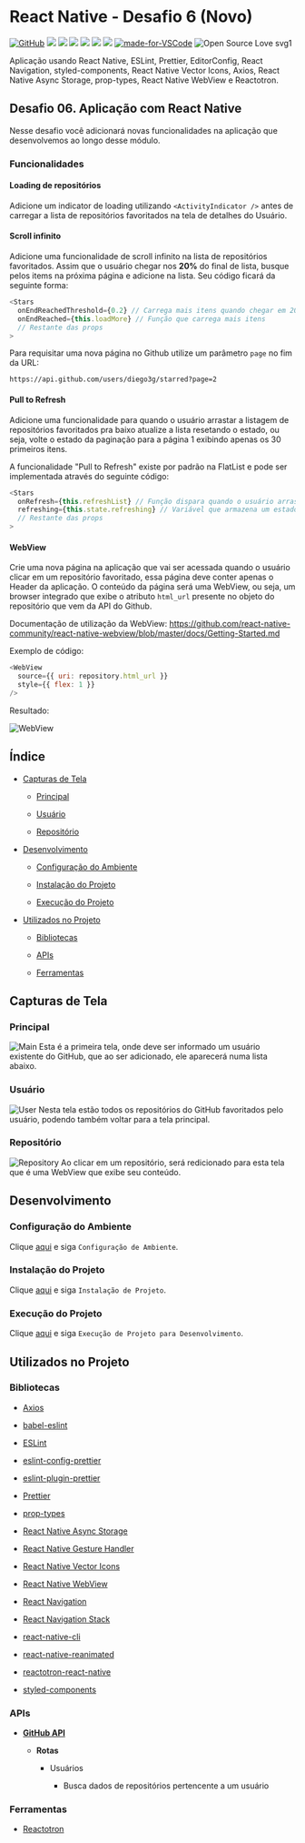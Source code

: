 # React Native - Desafio 6 (Novo)

[![GitHub](https://img.shields.io/github/license/mashape/apistatus.svg)](https://github.com/osvaldokalvaitir/react-native-desafio6-novo/blob/master/LICENSE)
![](https://img.shields.io/github/package-json/v/osvaldokalvaitir/react-native-desafio6-novo.svg)
![](https://img.shields.io/github/last-commit/osvaldokalvaitir/react-native-desafio6-novo.svg?color=red)
![](https://img.shields.io/github/languages/top/osvaldokalvaitir/react-native-desafio6-novo.svg?color=yellow)
![](https://img.shields.io/github/languages/count/osvaldokalvaitir/react-native-desafio6-novo.svg?color=lightgrey)
![](https://img.shields.io/github/languages/code-size/osvaldokalvaitir/react-native-desafio6-novo.svg)
![](https://img.shields.io/github/repo-size/osvaldokalvaitir/react-native-desafio6-novo.svg?color=blueviolet)
[![made-for-VSCode](https://img.shields.io/badge/Made%20for-VSCode-1f425f.svg)](https://code.visualstudio.com/)
![Open Source Love svg1](https://badges.frapsoft.com/os/v1/open-source.svg?v=103)

Aplicação usando React Native, ESLint, Prettier, EditorConfig, React Navigation, styled-components, React Native Vector Icons, Axios, React Native Async Storage, prop-types, React Native WebView e Reactotron.

## Desafio 06. Aplicação com React Native

Nesse desafio você adicionará novas funcionalidades na aplicação que desenvolvemos ao longo desse módulo.

### Funcionalidades

#### Loading de repositórios

Adicione um indicator de loading utilizando `<ActivityIndicator />` antes de carregar a lista de repositórios favoritados na tela de detalhes do Usuário.

#### Scroll infinito

Adicione uma funcionalidade de scroll infinito na lista de repositórios favoritados. Assim que o usuário chegar nos **20%** do final de lista, busque pelos items na próxima página e adicione na lista. Seu código ficará da seguinte forma:

```js
<Stars
  onEndReachedThreshold={0.2} // Carrega mais itens quando chegar em 20% do fim
  onEndReached={this.loadMore} // Função que carrega mais itens
  // Restante das props
>
```

Para requisitar uma nova página no Github utilize um parâmetro `page` no fim da URL:

```
https://api.github.com/users/diego3g/starred?page=2
```

#### Pull to Refresh

Adicione uma funcionalidade para quando o usuário arrastar a listagem de repositórios favoritados pra baixo atualize a lista resetando o estado, ou seja, volte o estado da paginação para a página 1 exibindo apenas os 30 primeiros itens.

A funcionalidade "Pull to Refresh" existe por padrão na FlatList e pode ser implementada através do seguinte código:

```js
<Stars
  onRefresh={this.refreshList} // Função dispara quando o usuário arrasta a lista pra baixo
  refreshing={this.state.refreshing} // Variável que armazena um estado true/false que representa se a lista está atualizando
  // Restante das props
>
```

#### WebView

Crie uma nova página na aplicação que vai ser acessada quando o usuário clicar em um repositório favoritado, essa página deve conter apenas o Header da aplicação. O conteúdo da página será uma WebView, ou seja, um browser integrado que exibe o atributo `html_url` presente no objeto do repositório que vem da API do Github.

Documentação de utilização da WebView: https://github.com/react-native-community/react-native-webview/blob/master/docs/Getting-Started.md

Exemplo de código:

```js
<WebView
  source={{ uri: repository.html_url }}
  style={{ flex: 1 }}
/>
```

Resultado:

![WebView](/.github/assets/exemplo-web-view.png)


## Índice

- [Capturas de Tela](#capturas-de-tela)

  - [Principal](#principal)

  - [Usuário](#usuário)

  - [Repositório](#repositório)

- [Desenvolvimento](#desenvolvimento)

  - [Configuração do Ambiente](#configuração-do-ambiente)

  - [Instalação do Projeto](#instalação-do-projeto)

  - [Execução do Projeto](#execução-do-projeto)

- [Utilizados no Projeto](#utilizados-no-projeto)

  - [Bibliotecas](#bibliotecas)

  - [APIs](#apis)

  - [Ferramentas](#ferramentas)

## Capturas de Tela

### Principal

![Main](/.github/assets/main.png)
Esta é a primeira tela, onde deve ser informado um usuário existente do GitHub, que ao ser adicionado, ele aparecerá numa lista abaixo.

### Usuário

![User](/.github/assets/user.png)
Nesta tela estão todos os repositórios do GitHub favoritados pelo usuário, podendo também voltar para a tela principal.

### Repositório

![Repository](/.github/assets/repository.png)
Ao clicar em um repositório, será redicionado para esta tela que é uma WebView que exibe seu conteúdo.

## Desenvolvimento

### Configuração do Ambiente

Clique [aqui](https://github.com/osvaldokalvaitir/projects-settings/blob/master/README.md) e siga `Configuração de Ambiente`.

### Instalação do Projeto

Clique [aqui](https://github.com/osvaldokalvaitir/projects-settings/blob/master/nodejs/nodejs.md) e siga `Instalação de Projeto`.

### Execução do Projeto

Clique [aqui](https://github.com/osvaldokalvaitir/projects-settings/blob/master/nodejs/libs/react-native-cli.md) e siga `Execução de Projeto para Desenvolvimento`.

## Utilizados no Projeto

### Bibliotecas

- [Axios](https://github.com/osvaldokalvaitir/projects-settings/blob/master/nodejs/libs/axios.md)

- [babel-eslint](https://github.com/osvaldokalvaitir/projects-settings/blob/master/nodejs/libs/babel-eslint.md)

- [ESLint](https://github.com/osvaldokalvaitir/projects-settings/blob/master/nodejs/libs/eslint.md)

- [eslint-config-prettier](https://github.com/osvaldokalvaitir/projects-settings/blob/master/nodejs/libs/eslint-config-prettier.md)

- [eslint-plugin-prettier](https://github.com/osvaldokalvaitir/projects-settings/blob/master/nodejs/libs/eslint-plugin-prettier.md)

- [Prettier](https://github.com/osvaldokalvaitir/projects-settings/blob/master/nodejs/libs/prettier.md)

- [prop-types](https://github.com/osvaldokalvaitir/projects-settings/blob/master/nodejs/libs/prop-types.md)

- [React Native Async Storage](https://github.com/osvaldokalvaitir/projects-settings/blob/master/nodejs/libs/@react-native-community-async-storage.md)

- [React Native Gesture Handler](https://github.com/osvaldokalvaitir/projects-settings/blob/master/nodejs/libs/react-native-gesture-handler.md)

- [React Native Vector Icons](https://github.com/osvaldokalvaitir/projects-settings/blob/master/nodejs/libs/react-native-vector-icons.md)

- [React Native WebView](https://github.com/osvaldokalvaitir/projects-settings/blob/master/nodejs/libs/react-native-webview.md)

- [React Navigation](https://github.com/osvaldokalvaitir/projects-settings/blob/master/nodejs/libs/react-navigation.md)

- [React Navigation Stack](https://github.com/osvaldokalvaitir/projects-settings/blob/master/nodejs/libs/react-navigation-stack.md)

- [react-native-cli](https://github.com/osvaldokalvaitir/projects-settings/blob/master/nodejs/libs/react-native-cli.md)

- [react-native-reanimated](https://github.com/osvaldokalvaitir/projects-settings/blob/master/nodejs/libs/react-native-reanimated.md)

- [reactotron-react-native](https://github.com/osvaldokalvaitir/projects-settings/blob/master/nodejs/libs/reactotron-react-native.md)

- [styled-components](https://github.com/osvaldokalvaitir/projects-settings/blob/master/nodejs/libs/styled-components.md)

### APIs

- **[GitHub API](https://github.com/osvaldokalvaitir/projects-settings/blob/master/api/github-api.md)**

  - **Rotas**

    - Usuários

      - Busca dados de repositórios pertencente a um usuário

### Ferramentas

- [Reactotron](https://github.com/osvaldokalvaitir/projects-settings/blob/master/inspector/reactotron.md)
